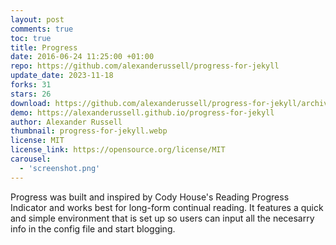 ```yaml
---
layout: post
comments: true
toc: true
title: Progress
date: 2016-06-24 11:25:00 +01:00
repo: https://github.com/alexanderussell/progress-for-jekyll
update_date: 2023-11-18
forks: 31
stars: 26
download: https://github.com/alexanderussell/progress-for-jekyll/archive/master.zip
demo: https://alexanderussell.github.io/progress-for-jekyll
author: Alexander Russell
thumbnail: progress-for-jekyll.webp
license: MIT
license_link: https://opensource.org/license/MIT
carousel:
  - 'screenshot.png'
---
```


Progress was built and inspired by Cody House's Reading Progress Indicator and works best for long-form continual reading. It features a quick and simple environment that is set up so users can input all the necesarry info in the config file and start blogging.
